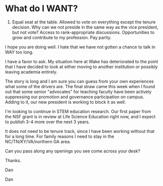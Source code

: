 # What do I WANT?

1. Equal seat at the table.
	Allowed to vote on everything except the tenure decision.
		Why can we not preside in the same way as the vice president, but not vote?
	Access to rank-appropriate discussions.
	Opportunities to grow and contribute to my profession.
	Pay parity.




I hope you are doing well. I hate that we have not gotten a chance to talk in WAY too long.

I have a favor to ask. My situation here at Wake has deteriorated to the point that I have decided to look at either moving to another institution or possibly leaving academia entirely. 

The story is long and I am sure you can guess from your own experiences what some of the drivers are. The final straw came this week when I found out that some senior "advocates" for teaching faculty have been actively suppressing our promotion and governance participation on campus. Adding to it, our new president is working to block it as well.

I'm looking to continue in STEM education research. Our first paper from the NSF grant is in review at Life Science Education right now, and I expect to publish 3-4 more over the next 3 years. 

It does not need to be tenure track, since I have been working without that for a long time. For family reasons I need to stay in the NC/TN/KY/VA/northern GA area.

Can you pass along any openings you see come across your desk? 


Thanks.

Dan

Dan